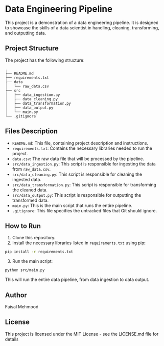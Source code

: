# Data Engineering Pipeline

This project is a demonstration of a data engineering pipeline. It is designed to showcase the skills of a data scientist in handling, cleaning, transforming, and outputting data.

## Project Structure

The project has the following structure:

```
.
├── README.md
├── requirements.txt
├── data
│   └── raw_data.csv
├── src
│   ├── data_ingestion.py
│   ├── data_cleaning.py
│   ├── data_transformation.py
│   ├── data_output.py
│   └── main.py
└── .gitignore
```

## Files Description

- `README.md`: This file, containing project description and instructions.
- `requirements.txt`: Contains the necessary libraries needed to run the project.
- `data.csv`: The raw data file that will be processed by the pipeline.
- `src/data_ingestion.py`: This script is responsible for ingesting the data from `raw_data.csv`.
- `src/data_cleaning.py`: This script is responsible for cleaning the ingested data.
- `src/data_transformation.py`: This script is responsible for transforming the cleaned data.
- `src/data_output.py`: This script is responsible for outputting the transformed data.
- `main.py`: This is the main script that runs the entire pipeline.
- `.gitignore`: This file specifies the untracked files that Git should ignore.

## How to Run

1. Clone this repository.
2. Install the necessary libraries listed in `requirements.txt` using pip:

```bash
pip install -r requirements.txt
```

3. Run the main script:

```bash
python src/main.py
```

This will run the entire data pipeline, from data ingestion to data output.

## Author

Faisal Mehmood

## License

This project is licensed under the MIT License - see the LICENSE.md file for details
